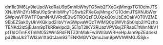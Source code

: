 dm1lc3M6Ly9leUpoWkdRaU9pSmhlbWhyTG5wb2FXeGxjMmgxTG1OdmJTSXNJbWh2YzNRaU9pSmhlbWhyTG5wb2FXeGxjMmgxTG1OdmJTSXNJbWxrSWpvaVF6WTFOamN4UVRrdE0wSTROQzFEUXpkQ0xUbEdOakV0T0VZME9EbEZSak0yUkVKQklpd2libVYwSWpvaWQzTWlMQ0p3WVhSb0lqb2lYQzhpTENKd2IzSjBJam9pTkRReklpd2ljSE1pT2lKY2RUazVPVGxjZFRabE1tWmNkV1ptTldOTmFXTnliM052Wm5RdFNTZ3hMakFwSWl3aWRHeHpJam9pZEd4eklpd2lkaUk2TWl3aVlXbGtJam93TENKMGVYQmxJam9pWVhWMGJ5Sjk=
